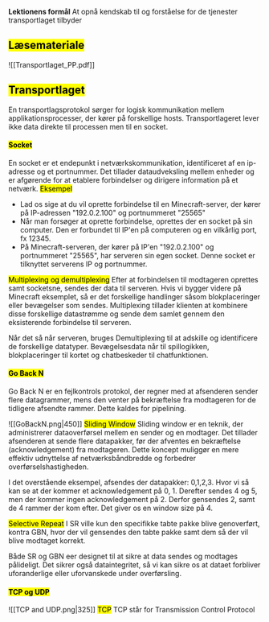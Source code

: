 **Lektionens formål**
At opnå kendskab til og forståelse for de tjenester transportlaget tilbyder

## <mark class="hltr-orange">Læsemateriale</mark>
![[Transportlaget_PP.pdf]]
## <mark class="hltr-green">Transportlaget</mark>
En transportlagsprotokol sørger for logisk kommunikation mellem applikationsprocesser, der kører på forskellige hosts. Transportlageret lever ikke data direkte til processen men til en socket.

#### <mark class="hltr-red">Socket</mark> 
En socket er et endepunkt i netværkskommunikation, identificeret af en ip-adresse og et portnummer. Det tillader dataudveksling mellem enheder og er afgørende for at etablere forbindelser og dirigere information på et netværk. 
<mark class="hltr-pink">Eksempel</mark>
* Lad os sige at du vil oprette forbindelse til en Minecraft-server, der kører på IP-adressen "192.0.2.100" og portnummeret "25565"
* Når man forsøger at oprette forbindelse, oprettes der en socket på sin computer. Den er forbundet til IP'en på computeren og en vilkårlig port, fx 12345.
* På Minecraft-serveren, der kører på IP'en "192.0.2.100" og portnummeret "25565", har serveren sin egen socket. Denne socket er tilknyttet serverens IP og portnummer. 

<mark class="hltr-pink">Multiplexing og demultiplexing</mark>
Efter at forbindelsen til modtageren oprettes samt socketsne, sendes der data til serveren. Hvis vi bygger videre på Minecraft eksemplet, så er det forskellige handlinger såsom blokplaceringer eller bevægelser som sendes. Multiplexing tillader klienten at kombinere disse forskellige datastrømme og sende dem samlet gennem den eksisterende forbindelse til serveren. 

Når det så når serveren, bruges Demultiplexing til at adskille og identificere de forskellige datatyper. Bevægelsesdata når til spillogikken, blokplaceringer til kortet og chatbeskeder til chatfunktionen. 

#### <mark class="hltr-yellow">Go Back N</mark>
Go Back N er en fejlkontrols protokol, der regner med at afsenderen sender flere datagrammer, mens den venter på bekræftelse fra modtageren for de tidligere afsendte rammer. Dette kaldes for pipelining.

![[GoBackN.png|450]]
<mark class="hltr-orange">Sliding Window</mark>
Sliding window er en teknik, der administrerer dataoverførsel mellem en sender og en modtager. Det tillader afsenderen at sende flere datapakker, før der afventes en bekræftelse (acknowledgement) fra modtageren. Dette koncept muliggør en mere effektiv udnyttelse af netværksbåndbredde og forbedrer overførselshastigheden.

I det overstående eksempel, afsendes der datapakker: 0,1,2,3. Hvor vi så kan se at der kommer et acknowledgement på 0, 1. Derefter sendes 4 og 5, men der kommer ingen acknowledgement på 2. Derfor gensendes 2, samt de 4 rammer der kom efter. Det giver os en window size på 4. 


<mark class="hltr-orange">Selective Repeat</mark>
I SR ville kun den specifikke tabte pakke blive genoverført, kontra GBN, hvor der vil gensendes den tabte pakke samt dem så der vil blive modtaget korrekt. 

Både SR og GBN eer designet til at sikre at data sendes og modtages pålideligt. Det sikrer også dataintegritet, så vi kan sikre os at dataet forbliver uforanderlige eller uforvanskede under overførsling. 


#### <mark class="hltr-green">TCP og UDP</mark>
![[TCP and UDP.png|325]]
<mark class="hltr-cyan">TCP</mark>
TCP står for Transmission Control Protocol